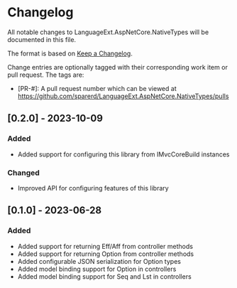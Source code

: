 # Changelog
All notable changes to LanguageExt.AspNetCore.NativeTypes will be documented in this file.

The format is based on [Keep a Changelog](https://keepachangelog.com/en/1.0.0/).

Change entries are optionally tagged with their corresponding work item or pull request. The tags are:
- [PR-#]: A pull request number which can be viewed at https://github.com/sparerd/LanguageExt.AspNetCore.NativeTypes/pulls

## [0.2.0] - 2023-10-09
### Added
- Added support for configuring this library from IMvcCoreBuild instances

### Changed
- Improved API for configuring features of this library

## [0.1.0] - 2023-06-28
### Added
- Added support for returning Eff/Aff from controller methods
- Added support for returning Option from controller methods
- Added configurable JSON serialization for Option types
- Added model binding support for Option in controllers
- Added model binding support for Seq and Lst in controllers
